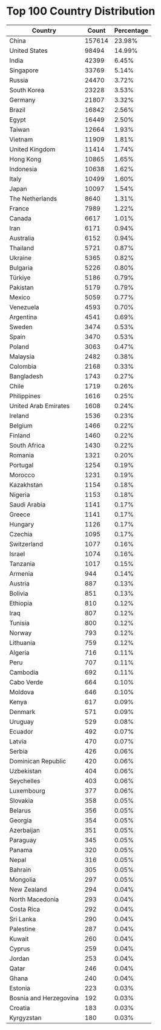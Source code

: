 # Top 100 Country Distribution
| Country | Count | Percentage |
|----|----|----|
| China | 157614 | 23.98% |
| United States | 98494 | 14.99% |
| India | 42399 | 6.45% |
| Singapore | 33769 | 5.14% |
| Russia | 24470 | 3.72% |
| South Korea | 23228 | 3.53% |
| Germany | 21807 | 3.32% |
| Brazil | 16842 | 2.56% |
| Egypt | 16449 | 2.50% |
| Taiwan | 12664 | 1.93% |
| Vietnam | 11909 | 1.81% |
| United Kingdom | 11414 | 1.74% |
| Hong Kong | 10865 | 1.65% |
| Indonesia | 10638 | 1.62% |
| Italy | 10499 | 1.60% |
| Japan | 10097 | 1.54% |
| The Netherlands | 8640 | 1.31% |
| France | 7989 | 1.22% |
| Canada | 6617 | 1.01% |
| Iran | 6171 | 0.94% |
| Australia | 6152 | 0.94% |
| Thailand | 5721 | 0.87% |
| Ukraine | 5365 | 0.82% |
| Bulgaria | 5226 | 0.80% |
| Türkiye | 5186 | 0.79% |
| Pakistan | 5179 | 0.79% |
| Mexico | 5059 | 0.77% |
| Venezuela | 4593 | 0.70% |
| Argentina | 4541 | 0.69% |
| Sweden | 3474 | 0.53% |
| Spain | 3470 | 0.53% |
| Poland | 3063 | 0.47% |
| Malaysia | 2482 | 0.38% |
| Colombia | 2168 | 0.33% |
| Bangladesh | 1743 | 0.27% |
| Chile | 1719 | 0.26% |
| Philippines | 1616 | 0.25% |
| United Arab Emirates | 1608 | 0.24% |
| Ireland | 1536 | 0.23% |
| Belgium | 1466 | 0.22% |
| Finland | 1460 | 0.22% |
| South Africa | 1430 | 0.22% |
| Romania | 1321 | 0.20% |
| Portugal | 1254 | 0.19% |
| Morocco | 1231 | 0.19% |
| Kazakhstan | 1154 | 0.18% |
| Nigeria | 1153 | 0.18% |
| Saudi Arabia | 1141 | 0.17% |
| Greece | 1141 | 0.17% |
| Hungary | 1126 | 0.17% |
| Czechia | 1095 | 0.17% |
| Switzerland | 1077 | 0.16% |
| Israel | 1074 | 0.16% |
| Tanzania | 1017 | 0.15% |
| Armenia | 944 | 0.14% |
| Austria | 887 | 0.13% |
| Bolivia | 851 | 0.13% |
| Ethiopia | 810 | 0.12% |
| Iraq | 807 | 0.12% |
| Tunisia | 800 | 0.12% |
| Norway | 793 | 0.12% |
| Lithuania | 759 | 0.12% |
| Algeria | 716 | 0.11% |
| Peru | 707 | 0.11% |
| Cambodia | 692 | 0.11% |
| Cabo Verde | 664 | 0.10% |
| Moldova | 646 | 0.10% |
| Kenya | 617 | 0.09% |
| Denmark | 571 | 0.09% |
| Uruguay | 529 | 0.08% |
| Ecuador | 492 | 0.07% |
| Latvia | 470 | 0.07% |
| Serbia | 426 | 0.06% |
| Dominican Republic | 420 | 0.06% |
| Uzbekistan | 404 | 0.06% |
| Seychelles | 403 | 0.06% |
| Luxembourg | 377 | 0.06% |
| Slovakia | 358 | 0.05% |
| Belarus | 356 | 0.05% |
| Georgia | 354 | 0.05% |
| Azerbaijan | 351 | 0.05% |
| Paraguay | 345 | 0.05% |
| Panama | 320 | 0.05% |
| Nepal | 316 | 0.05% |
| Bahrain | 305 | 0.05% |
| Mongolia | 297 | 0.05% |
| New Zealand | 294 | 0.04% |
| North Macedonia | 293 | 0.04% |
| Costa Rica | 292 | 0.04% |
| Sri Lanka | 290 | 0.04% |
| Palestine | 287 | 0.04% |
| Kuwait | 260 | 0.04% |
| Cyprus | 259 | 0.04% |
| Jordan | 253 | 0.04% |
| Qatar | 246 | 0.04% |
| Ghana | 240 | 0.04% |
| Estonia | 223 | 0.03% |
| Bosnia and Herzegovina | 192 | 0.03% |
| Croatia | 183 | 0.03% |
| Kyrgyzstan | 180 | 0.03% |
